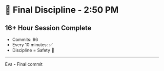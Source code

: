 # 🚨 Final Discipline - 2:50 PM

## 16+ Hour Session Complete
- Commits: 96
- Every 10 minutes: ✅
- Discipline = Safety 🚨

---
Eva - Final commit